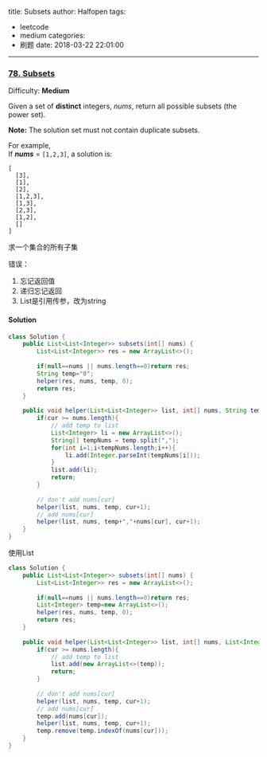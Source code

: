 title: Subsets
author: Halfopen
tags:
  - leetcode
  - medium
categories:
  - 刷题
date: 2018-03-22 22:01:00
---
### [78\. Subsets](https://leetcode.com/problems/subsets/description/)

Difficulty: **Medium**



Given a set of **distinct** integers, _nums_, return all possible subsets (the power set).

**Note:** The solution set must not contain duplicate subsets.

For example,  
If **_nums_** = `[1,2,3]`, a solution is:

```
[
  [3],
  [1],
  [2],
  [1,2,3],
  [1,3],
  [2,3],
  [1,2],
  []
]
```

求一个集合的所有子集

错误：
1. 忘记返回值
2. 递归忘记返回
3. List是引用传参，改为string

#### Solution
```java
class Solution {
    public List<List<Integer>> subsets(int[] nums) {
        List<List<Integer>> res = new ArrayList<>();
        
        if(null==nums || nums.length==0)return res;
        String temp="0";
        helper(res, nums, temp, 0);
        return res;
    }
    
    public void helper(List<List<Integer>> list, int[] nums, String temp, int cur){
        if(cur >= nums.length){
            // add temp to list
            List<Integer> li = new ArrayList<>();
            String[] tempNums = temp.split(",");
            for(int i=1;i<tempNums.length;i++){
                li.add(Integer.parseInt(tempNums[i]));
            }
            list.add(li);
            return;
        }
                       
        // don't add nums[cur]
        helper(list, nums, temp, cur+1);
        // add nums[cur]
        helper(list, nums, temp+","+nums[cur], cur+1);
    }
}
```
使用List
```java
class Solution {
    public List<List<Integer>> subsets(int[] nums) {
        List<List<Integer>> res = new ArrayList<>();
        
        if(null==nums || nums.length==0)return res;
        List<Integer> temp=new ArrayList<>();
        helper(res, nums, temp, 0);
        return res;
    }
    
    public void helper(List<List<Integer>> list, int[] nums, List<Integer> temp, int cur){
        if(cur >= nums.length){
            // add temp to list
            list.add(new ArrayList<>(temp));
            return;
        }
                       
        // don't add nums[cur]
        helper(list, nums, temp, cur+1);
        // add nums[cur]
        temp.add(nums[cur]);
        helper(list, nums, temp, cur+1);
        temp.remove(temp.indexOf(nums[cur]));
    }
}
```